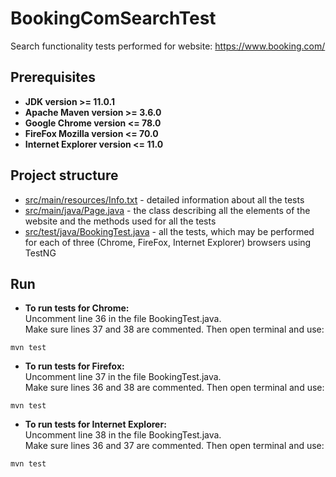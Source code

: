 # BookingComSearchTest
Search functionality tests performed for website: https://www.booking.com/
## Prerequisites
* **JDK version >= 11.0.1**
* **Apache Maven version >= 3.6.0**
* **Google Chrome version <= 78.0**
* **FireFox Mozilla version <= 70.0**
* **Internet Explorer version <= 11.0**
## Project structure
* [src/main/resources/Info.txt](https://github.com/y-nochnyk/BookingComSearchTest/blob/master/src/main/resources/Info.txt) - detailed information about all the tests
* [src/main/java/Page.java](https://github.com/y-nochnyk/BookingComSearchTest/blob/master/src/main/java/Page.java) - the class describing all the elements of the website and the methods used for all the tests
* [src/test/java/BookingTest.java](https://github.com/y-nochnyk/BookingComSearchTest/blob/master/src/test/java/BookingTest.java) - all the tests, which may be performed for each of three (Chrome, FireFox, Internet Explorer) browsers using TestNG
## Run 
* **To run tests for Chrome:**
<br>Uncomment line 36 in the file BookingTest.java.
<br>Make sure lines 37 and 38 are commented. Then open terminal and use: 
```
mvn test
```
* **To run tests for Firefox:**
<br>Uncomment line 37 in the file BookingTest.java.
<br>Make sure lines 36 and 38 are commented. Then open terminal and use:
```
mvn test
```
* **To run tests for Internet Explorer:**
<br>Uncomment line 38 in the file BookingTest.java.
<br>Make sure lines 36 and 37 are commented. Then open terminal and use:
```
mvn test
```

